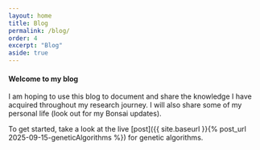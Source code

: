 ```yaml
---
layout: home
title: Blog
permalink: /blog/
order: 4
excerpt: "Blog"
aside: true
---
```



#### Welcome to my blog  
I am hoping to use this blog to document and share the knowledge I have acquired throughout my research journey. I will also share some of my personal life (look out for my Bonsai updates). 

To get started, take a look at the live [post]({{ site.baseurl }}{% post_url 2025-09-15-geneticAlgorithms %}) for genetic algorithms. 
